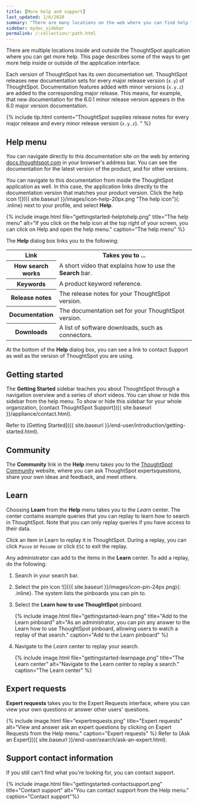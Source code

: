 ```yaml
---
title: [More help and support]
last_updated: 1/6/2020
summary: "There are many locations on the web where you can find help for ThoughtSpot."
sidebar: mydoc_sidebar
permalink: /:collection/:path.html
---
```

There are multiple locations inside and outside the ThoughtSpot application
where you can get more help. This page describes some of the ways to get more
help inside or outside of the application interface.

Each version of ThoughtSpot has its own documentation set. ThoughtSpot releases
new documentation sets for every major release version (`x.y`) of ThoughtSpot.
Documentation features added with minor versions (`x.y.z`) are added to the
corresponding major release.  This means, for example, that new documentation
for the 6.0.1 minor release version appears in the 6.0 major version documentation.

{% include tip.html content="ThoughtSpot supplies release notes for every major
release and every minor release version (`x.y.z`). " %}

## Help menu

You can navigate directly to this documentation site on the web by entering
[docs.thoughtspot.com](https://docs.thoughtspot.com) in your browser's address
bar. You can see the documentation for the latest version of the product, and for other versions.

You can navigate to this documentation from inside the ThoughtSpot application
as well. In this case, the application links directly to the documentation
version that matches your product version. Click the help icon ![]({{ site.baseurl }}/images/icon-help-20px.png "The help icon"){: .inline} next to your profile, and select **Help**.

{% include image.html file="gettingstarted-helptohelp.png" title="The help menu" alt="If you click on the help icon at the top right of your screen, you can click on Help and open the help menu." caption="The help menu" %}

The **Help** dialog box links you to the following:

<table>
<colgroup>
   <col style="width:25%">
   <col style="width:75%">
</colgroup>
  <tr>
    <th>Link </th>
    <th>Takes you to ...</th>
  </tr>
  <tr>
    <th>How search works</th>
    <td>A short video that explains how to use the <strong>Search</strong> bar.</td>
  </tr>
  <tr>
    <th>Keywords</th>
    <td>A product keyword reference.</td>
  </tr>
  <tr>
    <th>Release notes</th>
    <td>The release notes for your ThoughtSpot version.</td>
  </tr>
  <tr>
    <th>Documentation</th>
    <td>The documentation set for your ThoughtSpot version.</td>
  </tr>
  <tr>
    <th>Downloads</th>
    <td>A list of software downloads, such as connectors.</td>
  </tr>
</table>

At the bottom of the **Help** dialog box, you can see a link to contact Support as
well as the version of ThoughtSpot you are using.

## Getting started
The **Getting Started** sidebar teaches you about ThoughtSpot through a navigation overview and a series of short videos. You can show or hide this sidebar from the help menu. To show or hide this sidebar for your whole organization, [contact ThoughtSpot Support]({{ site.baseurl }}/appliance/contact.html).

Refer to [Getting Started]({{ site.baseurl }}/end-user/introduction/getting-started.html).

## Community
The **Community** link in the **Help** menu takes you to the [ThoughtSpot Community](https://community.thoughtspot.com) website, where you can ask ThoughtSpot expertsquestions, share your own ideas and feedback, and meet others.

## Learn

Choosing **Learn** from the **Help** menu takes you to the *Learn* center.
The center contains example queries that you can replay to learn how to search in ThoughtSpot.  Note that you can only replay queries if you have access to their data.

Click an item in Learn to replay it in ThoughtSpot. During a replay, you can
click `Pause` or `Resume` or click `ESC` to exit the replay.

Any administrator can add to the items in the **Learn** center. To add a replay, do
the following:

1. Search in your search bar.
2. Select the pin icon ![]({{ site.baseurl }}/images/icon-pin-24px.png){: .inline}.
   The system lists the pinboards you can pin to.
3. Select the **Learn how to use ThoughtSpot** pinboard.

   {% include image.html file="gettingstarted-learn.png" title="Add to the Learn pinboard" alt="As an administrator, you can pin any answer to the Learn how to use ThoughtSpot pinboard, allowing users to watch a replay of that search." caption="Add to the Learn pinboard" %}

4. Navigate to the *Learn* center to replay your search.

    {% include image.html file="gettingstarted-learnpage.png" title="The Learn center" alt="Navigate to the Learn center to replay a search." caption="The Learn center" %}

<!-- ## Search the help in search bar

You can search the help directly from the search bar with the `how to` and `help` keywords.

{% include content/keywords-help.md %}

The `how to` keyword takes you into the documentation only. The `help` keyword
allows you to jump directly into a product workflow. -->

## Expert requests
**Expert requests** takes you to the Expert Requests interface, where you can view your own questions or answer other users' questions.

{% include image.html file="expertrequests.png" title="Expert requests" alt="View and answer ask an expert questions by clicking on Expert Requests from the Help menu." caption="Expert requests" %}
Refer to [Ask an Expert]({{ site.baseurl }}/end-user/search/ask-an-expert.html).

## Support contact information

If you still can't find what you're looking for, you can contact support.

{% include image.html file="gettingstarted-contactsupport.png" title="Contact support" alt="You can contact support from the Help menu." caption="Contact support"%}
